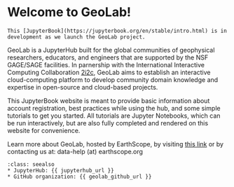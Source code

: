 # Welcome to GeoLab!

```{Note}
This [JupyterBook](https://jupyterbook.org/en/stable/intro.html) is in development as we launch the GeoLab project.
```

GeoLab is a JupyterHub built for the global communities of geophysical researchers, educators, and engineers that are supported by the NSF GAGE/SAGE facilities. In parnership with the International Interactive Computing Collaboration [2i2c](https://2i2c.org/), GeoLab aims to establish an interactive cloud-computing platform to develop community domain knowledge and expertise in open-source and cloud-based projects.

This JupyterBook website is meant to provide basic information about account registration, best practices while using the hub, and some simple tutorials to get you started. All tutorials are Jupyter Notebooks, which can be run interactively, but are also fully completed and rendered on this website for convenience.

Learn more about GeoLab, hosted by EarthScope, by visiting [this link](https://www.earthscope.org/data/geolab/) or by contacting us at: data-help (at) earthscope.org

```{admonition} Quick links
:class: seealso
* JupyterHub: {{ jupyterhub_url }}
* GitHub organization: {{ geolab_github_url }}
```